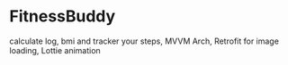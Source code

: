 # FitnessBuddy
calculate log, bmi and tracker your steps,
MVVM Arch,
Retrofit for image loading,
Lottie animation
